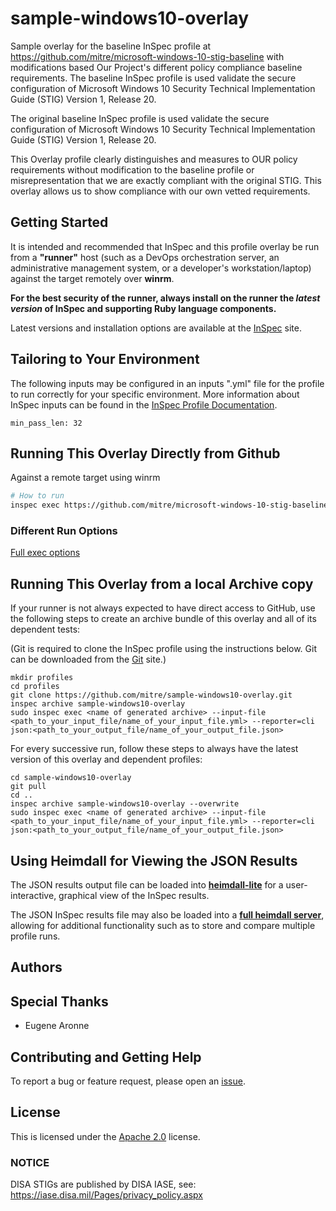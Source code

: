 # sample-windows10-overlay

Sample overlay for the baseline InSpec profile at https://github.com/mitre/microsoft-windows-10-stig-baseline with modifications based Our Project's different policy compliance baseline requirements. The baseline InSpec profile is used validate the secure configuration of Microsoft Windows 10 Security Technical Implementation Guide (STIG) Version 1, Release 20.

The original baseline InSpec profile is used validate the secure configuration of Microsoft Windows 10 Security Technical Implementation Guide (STIG) Version 1, Release 20.

This Overlay profile clearly distinguishes and measures to OUR policy requirements without modification to the baseline profile or misrepresentation that we are exactly compliant with the original STIG. This overlay allows us to show compliance with our own vetted requirements.

## Getting Started  
It is intended and recommended that InSpec and this profile overlay be run from a __"runner"__ host (such as a DevOps orchestration server, an administrative management system, or a developer's workstation/laptop) against the target remotely over __winrm__.

__For the best security of the runner, always install on the runner the _latest version_ of InSpec and supporting Ruby language components.__ 

Latest versions and installation options are available at the [InSpec](http://inspec.io/) site.

## Tailoring to Your Environment

The following inputs may be configured in an inputs ".yml" file for the profile to run correctly for your specific environment. More information about InSpec inputs can be found in the [InSpec Profile Documentation](https://www.inspec.io/docs/reference/profiles/).

```
min_pass_len: 32
```

## Running This Overlay Directly from Github

Against a remote target using winrm
```bash
# How to run
inspec exec https://github.com/mitre/microsoft-windows-10-stig-baseline/archive/master.tar.gz --target winrm://<hostip> --user '<admin-account>' --password=<password> --input-file=<path_to_your_inputs_file/name_of_your_inputs_file.yml> --reporter=cli json:<path_to_your_output_file/name_of_your_output_file.json>
```
### Different Run Options

  [Full exec options](https://docs.chef.io/inspec/cli/#options-3)

## Running This Overlay from a local Archive copy
If your runner is not always expected to have direct access to GitHub, use the following steps to create an archive bundle of this overlay and all of its dependent tests:

(Git is required to clone the InSpec profile using the instructions below. Git can be downloaded from the [Git](https://git-scm.com/book/en/v2/Getting-Started-Installing-Git) site.) 

```
mkdir profiles
cd profiles
git clone https://github.com/mitre/sample-windows10-overlay.git
inspec archive sample-windows10-overlay
sudo inspec exec <name of generated archive> --input-file <path_to_your_input_file/name_of_your_input_file.yml> --reporter=cli json:<path_to_your_output_file/name_of_your_output_file.json> 
```

For every successive run, follow these steps to always have the latest version of this overlay and dependent profiles:

```
cd sample-windows10-overlay
git pull
cd ..
inspec archive sample-windows10-overlay --overwrite
sudo inspec exec <name of generated archive> --input-file <path_to_your_input_file/name_of_your_input_file.yml> --reporter=cli json:<path_to_your_output_file/name_of_your_output_file.json> 
```

## Using Heimdall for Viewing the JSON Results

The JSON results output file can be loaded into __[heimdall-lite](https://heimdall-lite.mitre.org/)__ for a user-interactive, graphical view of the InSpec results. 

The JSON InSpec results file may also be loaded into a __[full heimdall server](https://github.com/mitre/heimdall)__, allowing for additional functionality such as to store and compare multiple profile runs.

## Authors


## Special Thanks
* Eugene Aronne

## Contributing and Getting Help
To report a bug or feature request, please open an [issue](https://github.com/mitre/sample-windows10-overlay/issues/new).

## License
This is licensed under the [Apache 2.0](https://www.apache.org/licenses/LICENSE-2.0) license. 

### NOTICE
DISA STIGs are published by DISA IASE, see: https://iase.disa.mil/Pages/privacy_policy.aspx
